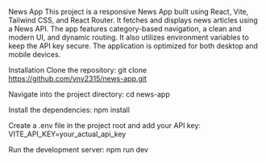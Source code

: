 News App
This project is a responsive News App built using React, Vite, Tailwind CSS, and React Router. It fetches and displays news articles using a News API. The app features category-based navigation, a clean and modern UI, and dynamic routing. It also utilizes environment variables to keep the API key secure. The application is optimized for both desktop and mobile devices.

Installation
Clone the repository:
git clone https://github.com/vnv2315/news-app.git

Navigate into the project directory:
cd news-app

Install the dependencies:
npm install

Create a .env file in the project root and add your API key:
VITE_API_KEY=your_actual_api_key

Run the development server:
npm run dev